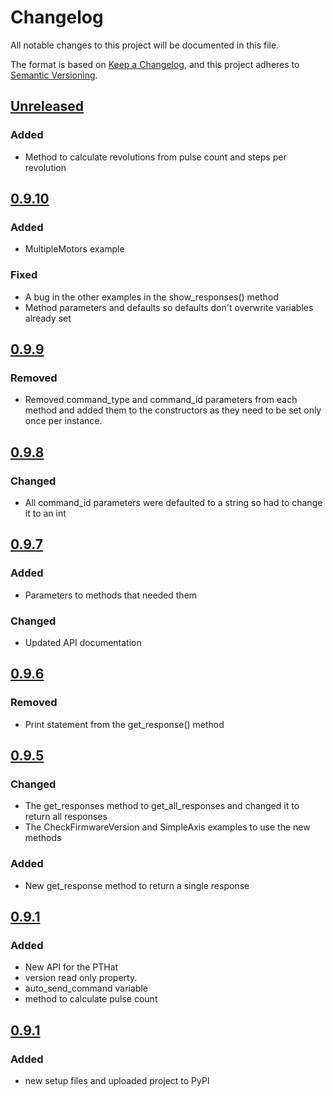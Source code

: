 # Changelog
All notable changes to this project will be documented in this file.

The format is based on [Keep a Changelog](https://keepachangelog.com/en/1.0.0/),
and this project adheres to [Semantic Versioning](https://semver.org/spec/v2.0.0.html).


## [Unreleased]
### Added
- Method to calculate revolutions from pulse count and steps per revolution

##  [0.9.10]
### Added
- MultipleMotors example

### Fixed
- A bug in the other examples in the show_responses() method
- Method parameters and defaults so defaults don't overwrite variables already set

##  [0.9.9]
### Removed
- Removed command_type and command_id parameters from each method and added them to the constructors as they need to be set only once per instance.

##  [0.9.8]
### Changed
- All command_id parameters were defaulted to a string so had to change it to an int

##  [0.9.7]
### Added
- Parameters to methods that needed them

### Changed
- Updated API documentation

##  [0.9.6]
### Removed
- Print statement from the get_response() method

##  [0.9.5]
### Changed
- The get_responses method to get_all_responses and changed it to return all responses
- The CheckFirmwareVersion and SimpleAxis examples to use the new methods

### Added
- New get_response method to return a single response

##  [0.9.1]
### Added
- New API for the PTHat
- version read only property.
- auto_send_command variable
- method to calculate pulse count

##  [0.9.1]
### Added
- new setup files and uploaded project to PyPI


[Unreleased]: https://github.com/drizztguen77/pthat/compare/v0.9.10...HEAD
[0.9.10]: https://github.com/drizztguen77/pthat/compare/v0.9.9...v0.9.10
[0.9.9]: https://github.com/drizztguen77/pthat/compare/v0.9.8...v0.9.9
[0.9.8]: https://github.com/drizztguen77/pthat/compare/v0.9.7...v0.9.8
[0.9.7]: https://github.com/drizztguen77/pthat/compare/v0.9.6...v0.9.7
[0.9.6]: https://github.com/drizztguen77/pthat/compare/v0.9.5...v0.9.6
[0.9.5]: https://github.com/drizztguen77/pthat/compare/v0.9.1...v0.9.5
[0.9.1]: https://github.com/drizztguen77/pthat/compare/v0.0.0...v0.9.1
